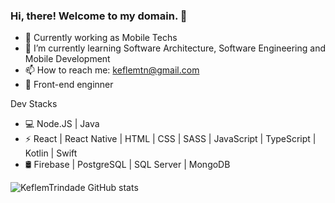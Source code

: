 ### Hi, there! Welcome to my domain. 👋

<!--
**KeflemTrindade/KeflemTrindade** is a ✨ _special_ ✨ repository because its `README.md` (this file) appears on your GitHub profile.

Here are some ideas to get you started:
-->

- 🔭 Currently working as Mobile Techs
- 🌱 I’m currently learning Software Architecture, Software Engineering and Mobile Development 
- 📫 How to reach me: keflemtn@gmail.com
- 💼 Front-end enginner

 Dev Stacks
 
- 💻 Node.JS | Java
- ⚡ React | React Native | HTML | CSS | SASS | JavaScript | TypeScript | Kotlin | Swift
- 🛢  Firebase | PostgreSQL | SQL Server | MongoDB

![KeflemTrindade GitHub stats](https://github-readme-stats.vercel.app/api?username=KeflemTrindade&show_icons=true&theme=radical) 
